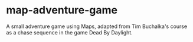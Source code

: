 # map-adventure-game
A small adventure game using Maps, adapted from Tim Buchalka's course as a chase sequence in the game Dead By Daylight.
